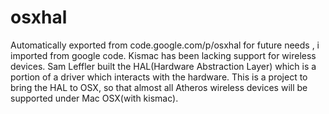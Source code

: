 # osxhal
Automatically exported from code.google.com/p/osxhal
for future needs , i imported from google code. 
Kismac has been lacking support for wireless devices. 
Sam Leffler built the HAL(Hardware Abstraction Layer) which is a portion of a driver which interacts with the hardware. 
This is a project to bring the HAL to OSX, 
so that almost all Atheros wireless devices will be supported under Mac OSX(with kismac).
